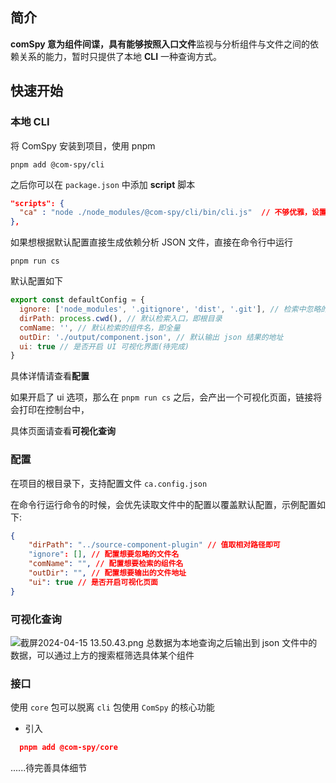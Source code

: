 ## 简介
**comSpy **意为组件间谍，具有能够按照**入口文件**监视与分析组件与文件之间的依赖关系的能力，暂时只提供了本地 **CLI** 一种查询方式。
## 快速开始
### 本地 CLI
将 ComSpy 安装到项目，使用 pnpm

`pnpm add @com-spy/cli`

之后你可以在 `package.json` 中添加 **script** 脚本
```json
"scripts": {
  "ca" : "node ./node_modules/@com-spy/cli/bin/cli.js"  // 不够优雅，设置bin没起效果，delay研究
},
```
如果想根据默认配置直接生成依赖分析 JSON 文件，直接在命令行中运行

`pnpm run cs`

默认配置如下
```javascript
export const defaultConfig = {
  ignore: ['node_modules', '.gitignore', 'dist', '.git'], // 检索中忽略的文件，当项目文件众多时建议自定义配置，否则有爆栈的风险！！！
  dirPath: process.cwd(), // 默认检索入口，即根目录
  comName: '', // 默认检索的组件名，即全量
  outDir: './output/component.json', // 默认输出 json 结果的地址
  ui: true // 是否开启 UI 可视化界面(待完成)
}
```
具体详情请查看**配置**

如果开启了 ui 选项，那么在 `pnpm run cs` 之后，会产出一个可视化页面，链接将会打印在控制台中，

具体页面请查看**可视化查询**
### 配置
在项目的根目录下，支持配置文件 `ca.config.json`

在命令行运行命令的时候，会优先读取文件中的配置以覆盖默认配置，示例配置如下:
```json
{
    "dirPath": "../source-component-plugin" // 值取相对路径即可
    "ignore": [], // 配置想要忽略的文件名
    "comName": "", // 配置想要检索的组件名
    "outDir": "", // 配置想要输出的文件地址
    "ui": true // 是否开启可视化页面
}
```
### 可视化查询
![截屏2024-04-15 13.50.43.png](https://cdn.nlark.com/yuque/0/2024/png/29733541/1713160274946-39cd13e4-ac2a-4b6e-b304-4b99c3510e1c.png#averageHue=%23fcfcfc&clientId=ub9232aac-6b8b-4&from=drop&id=ub0668a55&originHeight=1080&originWidth=1920&originalType=binary&ratio=1&rotation=0&showTitle=false&size=179224&status=done&style=none&taskId=u41f36a1f-f1ff-47c1-954a-0a8ec30da7a&title=)
总数据为本地查询之后输出到 json 文件中的数据，可以通过上方的搜索框筛选具体某个组件
### 接口
使用 `core` 包可以脱离 `cli` 包使用 `ComSpy` 的核心功能

- 引入
```json
  pnpm add @com-spy/core
```
......待完善具体细节
